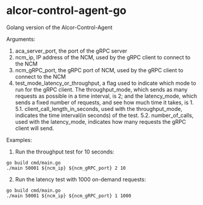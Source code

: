# alcor-control-agent-go
Golang version of the Alcor-Control-Agent

Arguments:
1. aca_server_port, the port of the gRPC server
2. ncm_ip, IP address of the NCM, used by the gRPC client to connect to the NCM
3. ncm_gRPC_port, the gRPC port of NCM, used by the gRPC client to connect to the NCM
4. test_mode_latency_or_throughput, a flag used to indicate which mode to run for the gRPC client.
   The throughput_mode, which sends as many requests as possible in a time interval, is 2;
   and the latency_mode, which sends a fixed number of requests, and see how much time it takes, is 1.
   5.1. client_call_length_in_seconds, used with the throughput_mode, indicates the time interval(in seconds) of the test.
   5.2. number_of_calls, used with the latency_mode, indicates how many requests the gRPC client will send.

Examples:
1) Run the throughput test for 10 seconds:
```
go build cmd/main.go
./main 50001 ${ncm_ip} ${ncm_gRPC_port} 2 10
```

2) Run the latency test with 1000 on-demand requests:
```
go build cmd/main.go
./main 50001 ${ncm_ip} ${ncm_gRPC_port} 1 1000
```
